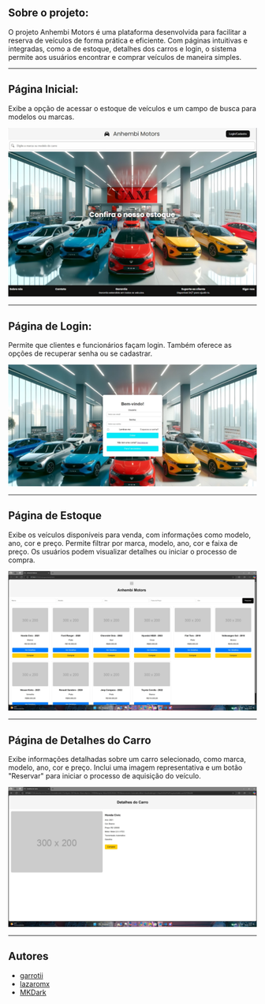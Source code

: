 ## Sobre o projeto:

O projeto Anhembi Motors é uma plataforma desenvolvida para facilitar a reserva de veículos de forma prática e eficiente. Com páginas intuitivas e integradas, como a de estoque, detalhes dos carros e login, o sistema permite aos usuários encontrar e comprar veículos de maneira simples.

---

## Página Inicial:

Exibe a opção de acessar o estoque de veículos e um campo de busca para modelos ou marcas.

![Página Inicial](https://github.com/garrotii/A3/blob/27bad784dd3272969c1786cff0e9168a481fc77f/InicialTeste.jpeg)

---

## Página de Login:

Permite que clientes e funcionários façam login. Também oferece as opções de recuperar senha ou se cadastrar.

![Página de Login](https://github.com/garrotii/A3/blob/fb7d778a29bb68e3d6b099adb921edfed20bfe33/LoginTeste.jpeg)

---

## Página de Estoque
Exibe os veículos disponíveis para venda, com informações como modelo, ano, cor e preço. Permite filtrar por marca, modelo, ano, cor e faixa de preço. Os usuários podem visualizar detalhes ou iniciar o processo de compra.

![Página Inicial](https://github.com/garrotii/A3/blob/92997ecb74f2f7be5651b99abe2aa511ca1d507d/Estoque.jpeg)

---

## Página de Detalhes do Carro
Exibe informações detalhadas sobre um carro selecionado, como marca, modelo, ano, cor e preço. Inclui uma imagem representativa e um botão "Reservar" para iniciar o processo de aquisição do veículo.

![Página Inicial](https://github.com/garrotii/A3/blob/92997ecb74f2f7be5651b99abe2aa511ca1d507d/DetalhesCarro.jpeg)

---

## Autores

- [garrotii](https://www.github.com/garrotii)
- [lazaromx](https://github.com/lazaromx)
- [MKDark](https://github.com/MateusKalil)
